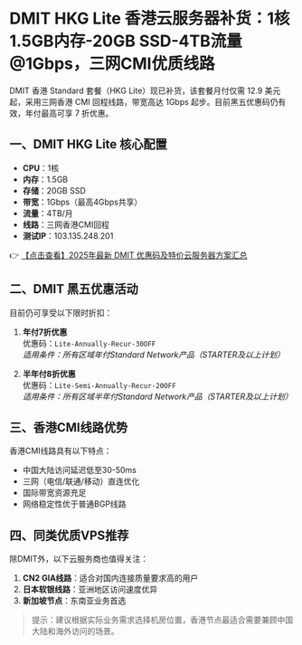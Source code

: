 # DMIT HKG Lite 香港云服务器补货：1核1.5GB内存-20GB SSD-4TB流量@1Gbps，三网CMI优质线路

DMIT 香港 Standard 套餐（HKG Lite）现已补货，该套餐月付仅需 12.9 美元起，采用三网香港 CMI 回程线路，带宽高达 1Gbps 起步。目前黑五优惠码仍有效，年付最高可享 7 折优惠。

## 一、DMIT HKG Lite 核心配置

- **CPU**：1核
- **内存**：1.5GB
- **存储**：20GB SSD
- **带宽**：1Gbps（最高4Gbps共享）
- **流量**：4TB/月
- **线路**：三网香港CMI回程
- **测试IP**：103.135.248.201

👉 [【点击查看】2025年最新 DMIT 优惠码及特价云服务器方案汇总](https://bit.ly/dmit_coupon)

## 二、DMIT 黑五优惠活动

目前仍可享受以下限时折扣：

1. **年付7折优惠**  
   优惠码：`Lite-Annually-Recur-30OFF`  
   *适用条件：所有区域年付Standard Network产品（STARTER及以上计划）*

2. **半年付8折优惠**  
   优惠码：`Lite-Semi-Annually-Recur-20OFF`  
   *适用条件：所有区域半年付Standard Network产品（STARTER及以上计划）*

## 三、香港CMI线路优势

香港CMI线路具有以下特点：
- 中国大陆访问延迟低至30-50ms
- 三网（电信/联通/移动）直连优化
- 国际带宽资源充足
- 网络稳定性优于普通BGP线路

## 四、同类优质VPS推荐

除DMIT外，以下云服务商也值得关注：
1. **CN2 GIA线路**：适合对国内连接质量要求高的用户
2. **日本软银线路**：亚洲地区访问速度优异
3. **新加坡节点**：东南亚业务首选

> 提示：建议根据实际业务需求选择机房位置，香港节点最适合需要兼顾中国大陆和海外访问的场景。